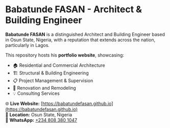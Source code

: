 # Babatunde FASAN - Architect & Building Engineer  

**Babatunde FASAN** is a distinguished Architect and Building Engineer based in Osun State, Nigeria, with a reputation that extends across the nation, particularly in Lagos.  

This repository hosts his **portfolio website**, showcasing:  
- 🏠 Residential and Commercial Architecture  
- 🏗 Structural & Building Engineering  
- 📋 Project Management & Supervision  
- 🔧 Renovation and Remodeling  
- 💡 Consulting Services  

🌐 **Live Website:** [https://babatundefasan.github.io](https://babatundefasan.github.io)  
📍 **Location:** Osun State, Nigeria  
📱 **WhatsApp:** [+234 808 380 1047](https://wa.me/2348083801047)
